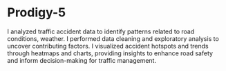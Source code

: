 # Prodigy-5
I analyzed traffic accident data to identify patterns related to road conditions, weather. I performed data cleaning and exploratory analysis to uncover contributing factors. I visualized accident hotspots and trends through heatmaps and charts, providing insights to enhance road safety and inform decision-making for traffic management.
